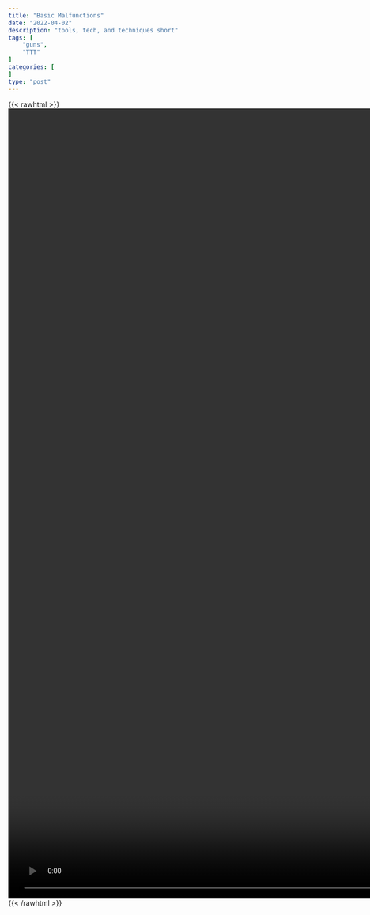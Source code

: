 ```yaml
---
title: "Basic Malfunctions"
date: "2022-04-02"
description: "tools, tech, and techniques short"
tags: [
    "guns",
    "TTT"
]
categories: [
]
type: "post"
---
```

{{< rawhtml >}}
    <video style="height:40vh;width:auto" overflow="hidden" controls>
        <source src="https://clips.dev00ps.com/guns/Malfunctions.mp4" type="video/mp4"> 
    </video>
{{< /rawhtml >}}